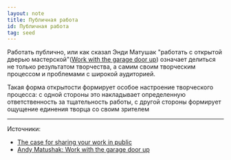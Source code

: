 ```yaml
---
layout: note
title: Публичная работа
id: Публичная работа
tag: seed
---
```




Работать публично, или как сказал Энди Матушак "работать с открытой дверью мастерской"([Work with the garage door up](https://notes.andymatuschak.org/z21cgR9K3UcQ5a7yPsj2RUim3oM2TzdBByZu)) означает делиться не только результатом творчества, а самим своим творческим процессом и проблемами с широкой аудиторией.

Такая форма открытости формирует особое настроение творческого процесса: с одной стороны это накладывает определенную ответственность за тщательность работы, с другой стороны формирует ощущение единения творца со своим зрителем


---
Источники:
- [The case for sharing your work in public](https://nesslabs.com/work-in-public)
- [Andy Matushak: Work with the garage door up](https://notes.andymatuschak.org/z21cgR9K3UcQ5a7yPsj2RUim3oM2TzdBByZu)

